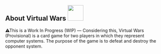 <h2> About Virtual Wars <img src="https://media.giphy.com/media/YnSsoBqi7rUz63aer9/giphy.gif" width="50"></h2>


⚠This is a Work In Progress (WIP) — Considering this, Virtual Wars (Provisional) is a card game for two players in which they represent computer systems. The purpose of the game is to defeat and destroy the opponent system. 
